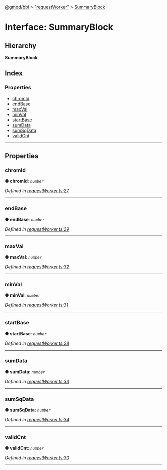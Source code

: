 [@gmod/bbi](../README.md) > ["requestWorker"](../modules/_requestworker_.md) > [SummaryBlock](../interfaces/_requestworker_.summaryblock.md)

# Interface: SummaryBlock

## Hierarchy

**SummaryBlock**

## Index

### Properties

* [chromId](_requestworker_.summaryblock.md#chromid)
* [endBase](_requestworker_.summaryblock.md#endbase)
* [maxVal](_requestworker_.summaryblock.md#maxval)
* [minVal](_requestworker_.summaryblock.md#minval)
* [startBase](_requestworker_.summaryblock.md#startbase)
* [sumData](_requestworker_.summaryblock.md#sumdata)
* [sumSqData](_requestworker_.summaryblock.md#sumsqdata)
* [validCnt](_requestworker_.summaryblock.md#validcnt)

---

## Properties

<a id="chromid"></a>

###  chromId

**● chromId**: *`number`*

*Defined in [requestWorker.ts:27](https://github.com/gmod/bbi-js/blob/e20e58c/src/requestWorker.ts#L27)*

___
<a id="endbase"></a>

###  endBase

**● endBase**: *`number`*

*Defined in [requestWorker.ts:29](https://github.com/gmod/bbi-js/blob/e20e58c/src/requestWorker.ts#L29)*

___
<a id="maxval"></a>

###  maxVal

**● maxVal**: *`number`*

*Defined in [requestWorker.ts:32](https://github.com/gmod/bbi-js/blob/e20e58c/src/requestWorker.ts#L32)*

___
<a id="minval"></a>

###  minVal

**● minVal**: *`number`*

*Defined in [requestWorker.ts:31](https://github.com/gmod/bbi-js/blob/e20e58c/src/requestWorker.ts#L31)*

___
<a id="startbase"></a>

###  startBase

**● startBase**: *`number`*

*Defined in [requestWorker.ts:28](https://github.com/gmod/bbi-js/blob/e20e58c/src/requestWorker.ts#L28)*

___
<a id="sumdata"></a>

###  sumData

**● sumData**: *`number`*

*Defined in [requestWorker.ts:33](https://github.com/gmod/bbi-js/blob/e20e58c/src/requestWorker.ts#L33)*

___
<a id="sumsqdata"></a>

###  sumSqData

**● sumSqData**: *`number`*

*Defined in [requestWorker.ts:34](https://github.com/gmod/bbi-js/blob/e20e58c/src/requestWorker.ts#L34)*

___
<a id="validcnt"></a>

###  validCnt

**● validCnt**: *`number`*

*Defined in [requestWorker.ts:30](https://github.com/gmod/bbi-js/blob/e20e58c/src/requestWorker.ts#L30)*

___

